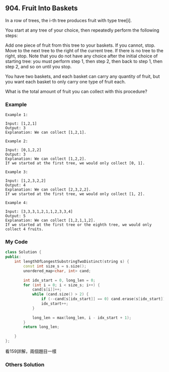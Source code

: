 ## 904. Fruit Into Baskets

In a row of trees, the i-th tree produces fruit with type tree[i].

You start at any tree of your choice, then repeatedly perform the following steps:

Add one piece of fruit from this tree to your baskets.  If you cannot, stop.
Move to the next tree to the right of the current tree.  If there is no tree to the right, stop.
Note that you do not have any choice after the initial choice of starting tree: you must perform step 1, then step 2, then back to step 1, then step 2, and so on until you stop.

You have two baskets, and each basket can carry any quantity of fruit, but you want each basket to only carry one type of fruit each.

What is the total amount of fruit you can collect with this procedure?



### Example
```
Example 1:

Input: [1,2,1]
Output: 3
Explanation: We can collect [1,2,1].

Example 2:

Input: [0,1,2,2]
Output: 3
Explanation: We can collect [1,2,2].
If we started at the first tree, we would only collect [0, 1].

Example 3:

Input: [1,2,3,2,2]
Output: 4
Explanation: We can collect [2,3,2,2].
If we started at the first tree, we would only collect [1, 2].

Example 4:

Input: [3,3,3,1,2,1,1,2,3,3,4]
Output: 5
Explanation: We can collect [1,2,1,1,2].
If we started at the first tree or the eighth tree, we would only collect 4 fruits.
```

### My Code
```c++
class Solution {
public:
    int lengthOfLongestSubstringTwoDistinct(string s) {
        const int size_s = s.size();
        unordered_map<char, int> cand;
        
        int idx_start = 0, long_len = 0;
        for (int i = 0; i < size_s; i++) {
            cand[s[i]]++;
            while (cand.size() > 2) {
                if (--cand[s[idx_start]] == 0) cand.erase(s[idx_start]);
                idx_start++;
            }
            
            long_len = max(long_len, i - idx_start + 1);
        }
        return long_len;
        
    }
};
```
看159詳解，兩個題目一樣


### Others Solution
```c++
```

